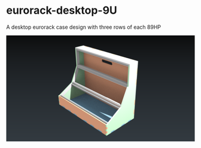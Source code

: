 # eurorack-desktop-9U
A desktop eurorack case design with three rows of each 89HP

![alt text](https://github.com/bparticle/eurorack-desktop-9U/blob/master/src/images/perspective-view.png)
